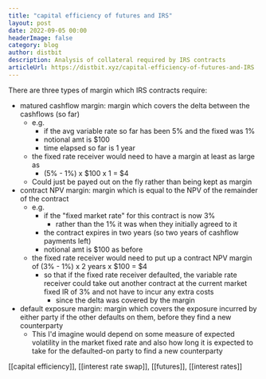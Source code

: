 ```yaml
---
title: "capital efficiency of futures and IRS"
layout: post
date: 2022-09-05 00:00
headerImage: false
category: blog
author: distbit
description: Analysis of collateral required by IRS contracts
articleUrl: https://distbit.xyz/capital-efficiency-of-futures-and-IRS
---
```


There are three types of margin which IRS contracts require:
- matured cashflow margin: margin which covers the delta between the cashflows (so far)
	- e.g.
		- if the avg variable rate so far has been 5% and the fixed was 1%
		- notional amt is $100
		- time elapsed so far is 1 year
	- the fixed rate receiver would need to have a margin at least as large as
		- (5% - 1%) x $100 x 1 = $4
	- Could just be payed out on the fly rather than being kept as margin
- contract NPV margin: margin which is equal to the NPV of the remainder of the contract
	- e.g. 
		- if the "fixed market rate" for this contract is now 3%
			- rather than the 1% it was when they initially agreed to it
		- the contract expires in two years (so two years of cashflow payments left)
		- notional amt is $100 as before
	- the fixed rate receiver would need to put up a contract NPV margin of (3% - 1%) x 2 years x $100 = $4
		- so that if the fixed rate receiver defaulted, the variable rate receiver could take out another contract at the current market fixed IR of 3% and not have to incur any extra costs
			- since the delta was covered by the margin
-  default exposure margin: margin which covers the exposure incurred by either party if the other defaults on them, before they find a new counterparty
	- This I'd imagine would depend on some measure of expected volatility in the market fixed rate and also how long it is expected to take for the defaulted-on party to find a new counterparty


[[capital efficiency]], [[interest rate swap]], [[futures]], [[interest rates]]